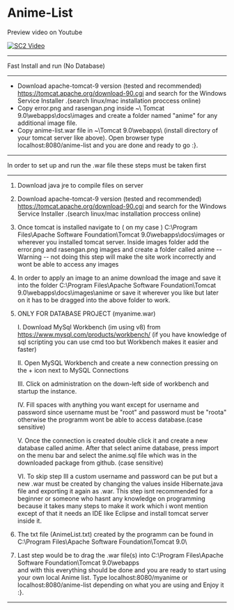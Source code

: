 # Anime-List


Preview video on Youtube


[![SC2 Video](https://img.youtube.com/vi/FkGeAxukg5I/0.jpg)](http://www.youtube.com/watch?v=FkGeAxukg5I)

***************************************************************************
Fast Install and run (No Database)
***************************************************************************
- Download apache-tomcat-9 version (tested and recommended) https://tomcat.apache.org/download-90.cgi
   and search for the Windows Service Installer .(search linux/mac installation proccess online)
- Copy error.png and rasengan.png inside ~\ Tomcat 9.0\webapps\docs\images and create a folder named
  "anime" for any additional image file.
- Copy anime-list.war file in ~\Tomcat 9.0\webapps\ (install directory of your tomcat server like above).
  Open browser type localhost:8080/anime-list and you are done and ready to go :}.

***************************************************************************
In order to set up and run the .war file these steps must be taken first
***************************************************************************

1. Download java jre to compile files on server

2. Download apache-tomcat-9 version (tested and recommended) https://tomcat.apache.org/download-90.cgi
   and search for the Windows Service Installer .(search linux/mac installation proccess online)

3. Once tomcat is installed navigate to ( on my case )
   C:\Program Files\Apache Software Foundation\Tomcat 9.0\webapps\docs\images  or wherever you installed
   tomcat server. Inside images folder add the error.png and rasengan.png images and create a folder called anime
   -- Warning --
   not doing this step will make the site work incorrectly and wont be able to access any images

4. In order to apply an image to an anime download the image and save it into the folder
   C:\Program Files\Apache Software Foundation\Tomcat 9.0\webapps\docs\images\anime
   or save it wherever you like but later on it has to be dragged into the above folder to work.

5. ONLY FOR DATABASE PROJECT (myanime.war)
   
     I. Download MySql Workbench (im using v8) from https://www.mysql.com/products/workbench/ 
      (if you have knowledge of sql scripting you can use cmd too but Workbench makes it easier and faster)
  
     II. Open MySQL Workbench and create a new connection pressing on the + icon next to MySQL Connections
  
     III.  Click on administration on the down-left side of workbench and startup the instance.
  
     IV. Fill spaces with anything you want except for username and password since username must be "root"
       and password must be "roota" otherwise the programm wont be able to access database.(case sensitive)
  
      V. Once the connection is created double click it and create a new database called anime. 
       After that select anime database, press import on the menu bar and select the anime.sql file
       which was in the downloaded package from github. (case sensitive)
  
     VI. To skip step III a custom username and password can be put but a new .war must be created by 
       changing the values inside Hibernate.java file and exporting it again as .war. This step
       isnt recommended for a beginner or someone who hasnt any knowledge on programming because it 
       takes many steps to make it work which i wont mention except of that it needs an IDE like Eclipse
       and install tomcat server inside it.
  
6. The txt file (AnimeList.txt) created by the programm can be found in 
   C:\Program Files\Apache Software Foundation\Tomcat 9.0\ 

7. Last step would be to drag the .war file(s) into 
   C:\Program Files\Apache Software Foundation\Tomcat 9.0\webapps\
   and with this everything should be done and you are ready to start using your own local Anime list.
   Type localhost:8080/myanime 	or  localhost:8080/anime-list depending on what you are using and 
   Enjoy it :}.
   
***************************************************************************************************************
